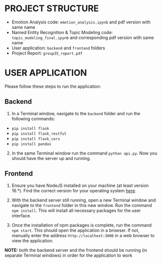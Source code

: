 # PROJECT STRUCTURE
- Emotion Analysis code: `emotion_analysis.ipynb` and pdf version with same name
- Named Entity Recognition & Topic Modeling code: `topic_modeling_final.ipynb` and corresponding pdf version with same name
- User application: `backend` and `frontend` folders
- Project Report: `group35_report.pdf`


# USER APPLICATION
Please follow these steps to run the application:

## Backend
1. In a Terminal window, navigate to the `backend` folder and run the following commands: 
- `pip install flask`
- `pip install flask_restful`
- `pip install flask_cors`
- `pip install pandas`

2. In the same Terminal window run the command `python api.py`. Now you should have the server up and running. 

## Frontend
1. Ensure you have NodeJS installed on your machine (at least version 16.*). Find the correct version for your operating system [here](https://nodejs.org/en/download/). 

2. With the backend server still running, open a new Terminal window and navigate to the `frontend` folder in this new window.
Run the command `npm install`. This will install all necessary packages for the user interface.

3. Once the installation of npm packages is complete, run the command `npm start`. This should open the application in a browser. If not, manually enter the address `http://localhost:3000` in a web browser to view the application.

**NOTE:** both the backend server and the frontend should be running (in separate Terminal windows) in order for the application to work
   